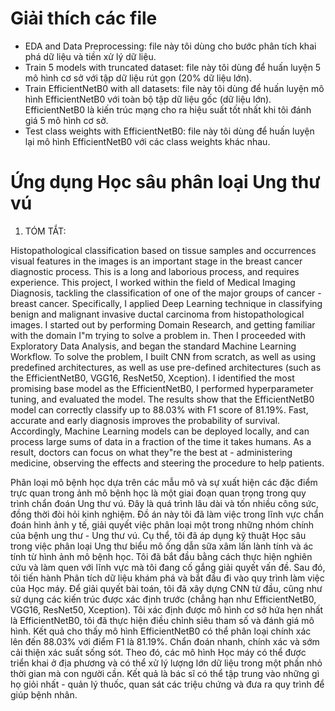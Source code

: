 # Giải thích các file
-	EDA and Data Preprocessing: file này tôi dùng cho bước phân tích khai phá dữ liệu và tiền xử lý dữ liệu.
-	Train 5 models with truncated dataset: file này tôi dùng để huấn luyện 5 mô hình cơ sở với tập dữ liệu rút gọn (20% dữ liệu lớn).
-	Train EfficientNetB0 with all datasets: file này tôi dùng để huấn luyện mô hình EfficientNetB0 với toàn bộ tập dữ liệu gốc (dữ liệu lớn). EfficientNetB0 là kiến trúc mạng cho ra hiệu suất tốt nhất khi tôi đánh giá 5 mô hình cơ sở.
-	Test class weights with EfficientNetB0: file này tôi dùng để huấn luyện lại mô hình EfficientNetB0 với các class weights khác nhau.
# Ứng dụng Học sâu phân loại Ung thư vú
1. TÓM TẮT:

Histopathological classification based on tissue samples and occurrences visual features in the images is an important stage in the breast cancer diagnostic process. This is a long and laborious process, and requires experience. This project, I worked within the field of Medical Imaging Diagnosis, tackling the classification of one of the major groups of cancer - breast cancer. Specifically, I applied Deep Learning technique in classifying benign and malignant invasive ductal carcinoma from histopathological images. I started out by performing Domain Research, and getting familiar with the domain I"m trying to solve a problem in. Then I proceeded with Exploratory Data Analysis, and began the standard Machine Learning Workflow. To solve the problem, I built CNN from scratch, as well as using predefined architectures, as well as use pre-defined architectures (such as the EfficientNetB0, VGG16, ResNet50, Xception). I identified the most promising base model as the EfficientNetB0, I performed hyperparameter tuning, and evaluated the model. The results show that the EfficientNetB0 model can correctly classify up to 88.03% with F1 score of 81.19%. Fast, accurate and early diagnosis improves the probability of survival. Accordingly, Machine Learning models can be deployed locally, and can process large sums of data in a fraction of the time it takes humans. As a result, doctors can focus on what they"re the best at - administering medicine, observing the effects and steering the procedure to help patients.

Phân loại mô bệnh học dựa trên các mẫu mô và sự xuất hiện các đặc điểm trực quan trong ảnh mô bệnh học là một giai đoạn quan trọng trong quy trình chẩn đoán Ung thư vú. Đây là quá trình lâu dài và tốn nhiều công sức, đồng thời đòi hỏi kinh nghiệm. Đồ án này tôi đã làm việc trong lĩnh vực chẩn đoán hình ảnh y tế, giải quyết việc phân loại một trong những nhóm chính của bệnh ung thư - Ung thư vú. Cụ thể, tôi đã áp dụng kỹ thuật Học sâu trong việc phân loại Ung thư biểu mô ống dẫn sữa xâm lấn lành tính và ác tính từ hình ảnh mô bệnh học. Tôi đã bắt đầu bằng cách thực hiện nghiên cứu và làm quen với lĩnh vực mà tôi đang cố gắng giải quyết vấn đề. Sau đó, tôi tiến hành Phân tích dữ liệu khám phá và bắt đầu đi vào quy trình làm việc của Học máy. Để giải quyết bài toán, tôi đã xây dựng CNN từ đầu, cũng như sử dụng các kiến trúc được xác định trước (chẳng hạn như EfficientNetB0, VGG16, ResNet50, Xception). Tôi xác định được mô hình cơ sở hứa hẹn nhất là EfficientNetB0, tôi đã thực hiện điều chỉnh siêu tham số và đánh giá mô hình. Kết quả cho thấy mô hình EfficientNetB0 có thể phân loại chính xác lên đến 88.03% với điểm F1 là 81.19%. Chẩn đoán nhanh, chính xác và sớm cải thiện xác suất sống sót. Theo đó, các mô hình Học máy có thể được triển khai ở địa phương và có thể xử lý lượng lớn dữ liệu trong một phần nhỏ thời gian mà con người cần. Kết quả là bác sĩ có thể tập trung vào những gì họ giỏi nhất - quản lý thuốc, quan sát các triệu chứng và đưa ra quy trình để giúp bệnh nhân.
